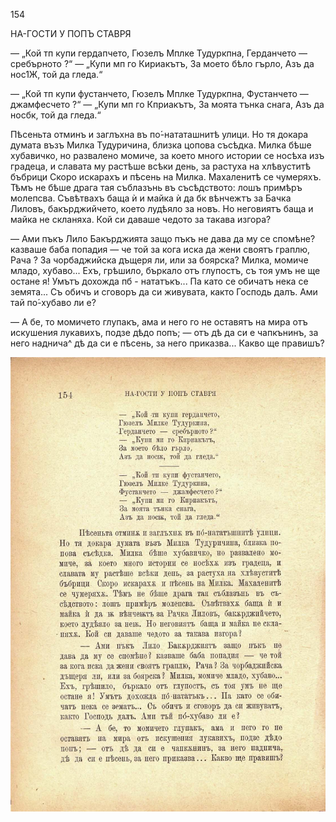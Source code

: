 ﻿154

НА-ГОСТИ У ПОПЪ СТАВРЯ

— „Кой тп купи гердапчето, Гюзелъ Мплке Тудуркпна, Герданчето — сребърното ?“ — „Купи мп го Кириакътъ, За моето бѣло гърло, Азъ да нос1Ж, той да гледа.“

— „Кой тп купи фустанчето, Гюзелъ Мплке Тудуркпна, Фустанчето — джамфесчето ?“ — „Купи мп го Кприакътъ, За моята тънка снага, Азъ да носбк, той да гледа.“

Пѣсеньта отминъ и заглъхна въ по́-нататашнитѣ улици. Но тя докара думата възъ Милка Тудуричина, близка цопова съсѣдка. Милка бѣше хубавичко, но развалено момиче, за което много истории се носѣха изъ градеца, и славата му растѣше всѣки день, за растуха на хлѣвуститѣ бъбрици Скоро искарахъ и пѣсень на Милка. Махаленитѣ се чумеряхъ. Тѣмъ не бѣше драга тая съблазънь въ съсѣдството: лошъ примѣръ молепсва. Съвѣтвахъ баща ѝ и майка ѝ да бк вѣнчежтъ за Бачка Лиловъ, бакърджийчето, което лудѣяло за новъ. Но неговиятъ баща и майка не скланяха. Кой си даваше чедото за такава изгора?

— Ами пъкъ Лило Бакърджията защо пъкъ не дава да му се спомѣне? казваше баба попадия — че той за кога иска да жени своятъ граплю, Рача ? За чорбаджийска дъщеря ли, или за боярска? Милка, момиче младо, хубаво... Ехъ, грѣшило, бъркало отъ глупостъ, съ тоя умъ не ще остане я! Умътъ дохожда пб - нататъкъ... Па като се обичатъ нека се земята... Съ обичъ и сговоръ да си живувата, както Господь далъ. Ами тай по́-хубаво ли е?

— А бе, то момичето глупакъ, ама и него го не оставятъ на мира отъ искушения лукавихъ, подзе дѣдо попъ; — отъ дѣ да си е чапкънинъ, за него наднича^ дѣ да си е пѣсень, за него приказва... Какво ще правишъ?

![original](images/173.jpg)

